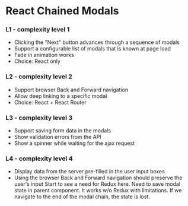 # React Chained Modals

### L1 - complexity level 1

 - Clicking the "Next" button advances through a sequence of modals
 - Support a configurable list of modals that is known at page load
 - Fade in animation works
 - Choice: React only
 
### L2 - complexity level 2

 - Support browser Back and Forward navigation
 - Allow deep linking to a specific modal
 - Choice: React + React Router
 
### L3 - complexity level 3

 - Support saving form data in the modals
 - Show validation errors from the API
 - Show a spinner while waiting for the ajax request

### L4 - complexity level 4

 - Display data from the server pre-filled in the user input boxes
 - Using the browser Back and Forward navigation should preserve the user's input
   Start to see a need for Redux here. Need to save modal state in parent component.
   It works w/o Redux with limitations. If we navigate to the end of the modal chain, the state is lost.
